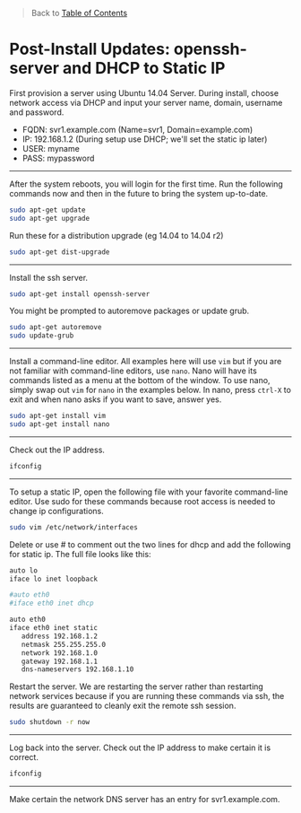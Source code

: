 > Back to [Table of Contents](https://github.com/jpfluger/examples)

# Post-Install Updates: openssh-server and DHCP to Static IP

First provision a server using Ubuntu 14.04 Server. During install, choose network access via DHCP and input your server name, domain, username and password. 

* FQDN: svr1.example.com (Name=svr1, Domain=example.com)
* IP: 192.168.1.2 (During setup use DHCP; we'll set the static ip later)
* USER: myname
* PASS: mypassword

---

After the system reboots, you will login for the first time. Run the following commands now and then in the future to bring the system up-to-date.

```bash
sudo apt-get update
sudo apt-get upgrade
```

Run these for a distribution upgrade (eg 14.04 to 14.04 r2)

```bash
sudo apt-get dist-upgrade
```

---

Install the ssh server.

```bash
sudo apt-get install openssh-server
```

You might be prompted to autoremove packages or update grub.

```bash
sudo apt-get autoremove
sudo update-grub
```

---

Install a command-line editor. All examples here will use `vim` but if you are not familiar with command-line editors, use `nano`. Nano will have its commands listed as a menu at the bottom of the window. To use nano, simply swap out `vim` for `nano` in the examples below. In nano, press `ctrl-X` to exit and when nano asks if you want to save, answer yes.

```bash
sudo apt-get install vim
sudo apt-get install nano
```

---

Check out the IP address.

```bash
ifconfig
```

---

To setup a static IP, open the following file with your favorite command-line editor. Use sudo for these commands because root access is needed to change ip configurations.

```bash
sudo vim /etc/network/interfaces
```

Delete or use # to comment out the two lines for dhcp and add the following for static ip. The full file looks like this:

```bash
auto lo
iface lo inet loopback

#auto eth0
#iface eth0 inet dhcp

auto eth0
iface eth0 inet static
   address 192.168.1.2
   netmask 255.255.255.0
   network 192.168.1.0
   gateway 192.168.1.1
   dns-nameservers 192.168.1.10
```

Restart the server. We are restarting the server rather than restarting network services because if you are running these commands via ssh, the results are guaranteed to cleanly exit the remote ssh session.

```bash
sudo shutdown -r now
```

---

Log back into the server. Check out the IP address to make certain it is correct.

```bash
ifconfig
```

---

Make certain the network DNS server has an entry for svr1.example.com.

